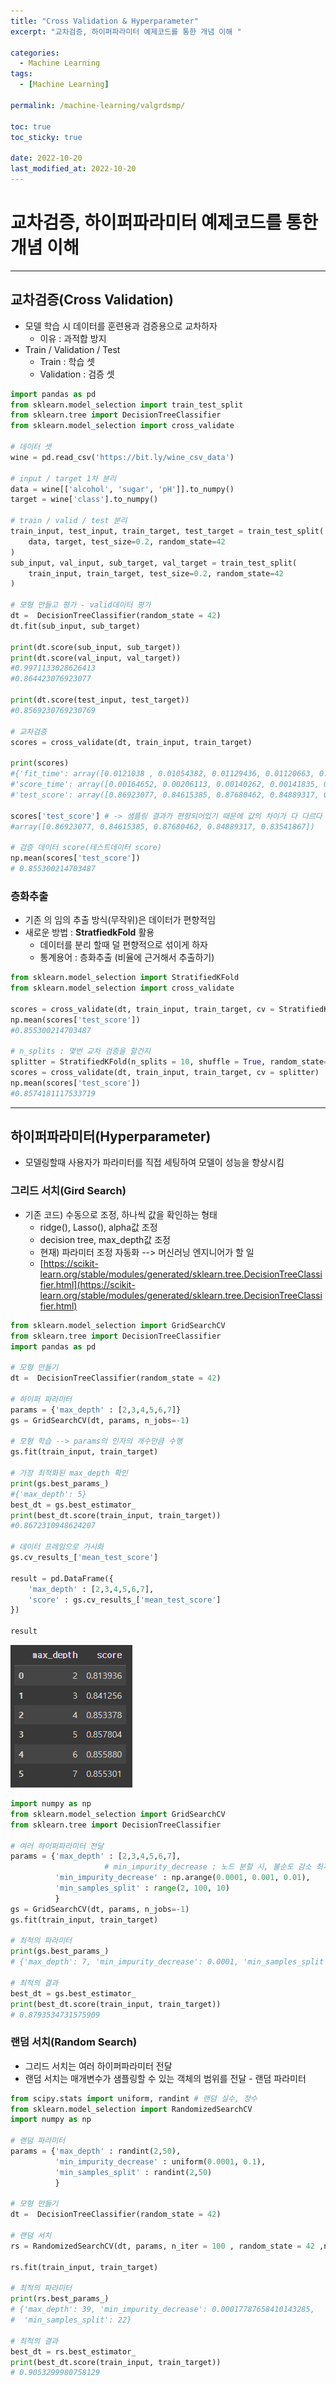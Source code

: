 ```yaml
---
title: "Cross Validation & Hyperparameter"
excerpt: "교차검증, 하이퍼파라미터 예제코드를 통한 개념 이해 "

categories:
  - Machine Learning
tags:
  - [Machine Learning]

permalink: /machine-learning/valgrdsmp/

toc: true
toc_sticky: true

date: 2022-10-20
last_modified_at: 2022-10-20
---
```


# 교차검증, 하이퍼파라미터 예제코드를 통한 개념 이해

---

## __교차검증(Cross Validation)__
- 모델 학습 시 데이터를 훈련용과 검증용으로 교차하자
    - 이유 : 과적합 방지
- Train / Validation / Test
  - Train : 학습 셋
  - Validation : 검증 셋


```python
import pandas as pd
from sklearn.model_selection import train_test_split
from sklearn.tree import DecisionTreeClassifier
from sklearn.model_selection import cross_validate

# 데이터 셋
wine = pd.read_csv('https://bit.ly/wine_csv_data')

# input / target 1차 분리
data = wine[['alcohol', 'sugar', 'pH']].to_numpy()
target = wine['class'].to_numpy()

# train / valid / test 분리
train_input, test_input, train_target, test_target = train_test_split(
    data, target, test_size=0.2, random_state=42
)
sub_input, val_input, sub_target, val_target = train_test_split(
    train_input, train_target, test_size=0.2, random_state=42
)

# 모형 만들고 평가 - valid데이터 평가
dt =  DecisionTreeClassifier(random_state = 42)
dt.fit(sub_input, sub_target)

print(dt.score(sub_input, sub_target))
print(dt.score(val_input, val_target))
#0.9971133028626413
#0.864423076923077

print(dt.score(test_input, test_target))
#0.8569230769230769

# 교차검증
scores = cross_validate(dt, train_input, train_target)

print(scores)
#{'fit_time': array([0.0121038 , 0.01054382, 0.01129436, 0.01120663, 0.01073456]), 
#'score_time': array([0.00164652, 0.00206113, 0.00140262, 0.00141835, 0.00147724]), 
#'test_score': array([0.86923077, 0.84615385, 0.87680462, 0.84889317, 0.83541867])}

scores['test_score'] # -> 샘플링 결과가 편향되어있기 때문에 값의 차이가 다 다르다
#array([0.86923077, 0.84615385, 0.87680462, 0.84889317, 0.83541867])

# 검증 데이터 score(테스트데이터 score)
np.mean(scores['test_score'])
# 0.855300214703487
```

### 층화추출

- 기존 의 임의 추출 방식(무작위)은 데이터가 편향적임
- 새로운 방법 : __StratfiedkFold__ 활용
    - 데이터를 분리 할때 덜 편향적으로 섞이게 하자
    - 통계용어 : 층화추출 (비율에 근거해서 추출하기)
    
```python
from sklearn.model_selection import StratifiedKFold
from sklearn.model_selection import cross_validate

scores = cross_validate(dt, train_input, train_target, cv = StratifiedKFold())
np.mean(scores['test_score'])
#0.855300214703487

# n_splits : 몇번 교차 검증을 할건지
splitter = StratifiedKFold(n_splits = 10, shuffle = True, random_state=42)
scores = cross_validate(dt, train_input, train_target, cv = splitter)
np.mean(scores['test_score'])
#0.8574181117533719
```

---

## __하이퍼파라미터(Hyperparameter)__

- 모델링할때 사용자가 파라미터를 직접 세팅하여 모델이 성능을 향상시킴

### __그리드 서치(Gird Search)__
- 기존 코드) 수동으로 조정, 하나씩 값을 확인하는 형태
  - ridge(), Lasso(), alpha값 조정
  - decision tree, max_depth값 조정
  - 현재) 파라미터 조정 자동화 --> 머신러닝 엔지니어가 할 일
  - [https://scikit-learn.org/stable/modules/generated/sklearn.tree.DecisionTreeClassifier.html](https://scikit-learn.org/stable/modules/generated/sklearn.tree.DecisionTreeClassifier.html)

```python
from sklearn.model_selection import GridSearchCV
from sklearn.tree import DecisionTreeClassifier
import pandas as pd

# 모형 만들기
dt =  DecisionTreeClassifier(random_state = 42)

# 하이퍼 파라미터
params = {'max_depth' : [2,3,4,5,6,7]}
gs = GridSearchCV(dt, params, n_jobs=-1)

# 모형 학습 --> params의 인자의 개수만큼 수행
gs.fit(train_input, train_target)

# 가장 최적화된 max_depth 확인
print(gs.best_params_)
#{'max_depth': 5}
best_dt = gs.best_estimator_
print(best_dt.score(train_input, train_target))
#0.8672310948624207

# 데이터 프레임으로 가시화
gs.cv_results_['mean_test_score']

result = pd.DataFrame({
    'max_depth' : [2,3,4,5,6,7],
    'score' : gs.cv_results_['mean_test_score']
})

result
```
![a](/assets/images/posts_img/machine-leaning-valgrdsmp/params.png)

```python
import numpy as np
from sklearn.model_selection import GridSearchCV
from sklearn.tree import DecisionTreeClassifier

# 여러 하이퍼파라미터 전달
params = {'max_depth' : [2,3,4,5,6,7],
 					 # min_impurity_decrease : 노드 분할 시, 불순도 감소 최저량 지정
          'min_impurity_decrease' : np.arange(0.0001, 0.001, 0.01),
          'min_samples_split' : range(2, 100, 10)
          }
gs = GridSearchCV(dt, params, n_jobs=-1)
gs.fit(train_input, train_target)

# 최적의 파라미터
print(gs.best_params_)
# {'max_depth': 7, 'min_impurity_decrease': 0.0001, 'min_samples_split': 92}

# 최적의 결과
best_dt = gs.best_estimator_
print(best_dt.score(train_input, train_target))
# 0.8793534731575909
```

### __랜덤 서치(Random Search)__
- 그리드 서치는 여러 하이퍼파라미터 전달
- 랜덤 서치는 매개변수가 샘플링할 수 있는 객체의 범위를 전달 - 랜덤 파라미터

```python
from scipy.stats import uniform, randint # 랜덤 실수, 정수 
from sklearn.model_selection import RandomizedSearchCV
import numpy as np

# 랜덤 파라미터
params = {'max_depth' : randint(2,50),
          'min_impurity_decrease' : uniform(0.0001, 0.1),
          'min_samples_split' : randint(2,50)
          }

# 모형 만들기
dt =  DecisionTreeClassifier(random_state = 42)

# 랜덤 서치
rs = RandomizedSearchCV(dt, params, n_iter = 100 , random_state = 42 ,n_jobs = -1)

rs.fit(train_input, train_target)

# 최적의 파라미터
print(rs.best_params_)
# {'max_depth': 39, 'min_impurity_decrease': 0.00017787658410143285, 
#  'min_samples_split': 22}

# 최적의 결과
best_dt = rs.best_estimator_
print(best_dt.score(train_input, train_target))
# 0.9053299980758129
```
